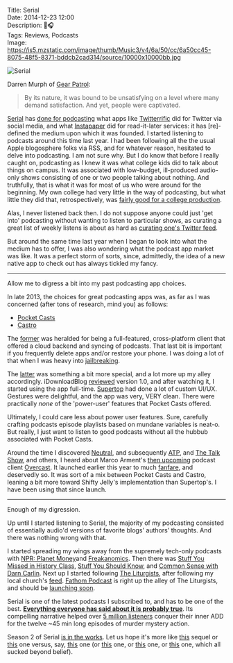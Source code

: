 Title: Serial  
Date: 2014-12-23 12:00  
Description: 📱🎧  
Tags: Reviews, Podcasts  
Image: https://is5.mzstatic.com/image/thumb/Music3/v4/6a/50/cc/6a50cc45-8075-48f5-8371-bddcb2cad314/source/10000x10000bb.jpg  

![Serial][1]

Darren Murph of [Gear Patrol][2]:

> By its nature, it was bound to be unsatisfying on a level where many demand satisfaction. And yet, people were captivated.

[Serial][3] has [done for podcasting][4] what apps like [Twitterrific][5] did for Twitter via social media, and what [Instapaper][6] did for read-it-later services: it has [re]-defined the medium upon which it was founded. I started listening to podcasts around this time last year. I had been following all the the usual Apple blogosphere folks via RSS, and for whatever reason, hesitated to delve into podcasting. I am not sure why. But I do know that before I really caught on, podcasting as I knew it was what college kids did to talk about things on campus. It was associated with low-budget, ill-produced audio-only shows consisting of one or two people talking about nothing. And truthfully, that is what it was for most of us who were around for the beginning. My own college had very little in the way of podcasting, but what little they did that, retrospectively, was [fairly good for a college production][7].

Alas, I never listened back then. I do not suppose anyone could just 'get into' podcasting without wanting to listen to particular shows, as curating a great list of weekly listens is about as hard as [curating one's Twitter feed][8]. 

But around the same time last year when I began to look into what the medium has to offer, I was also wondering what the podcast app market was like. It was a perfect storm of sorts, since, admittedly, the idea of a new native app to check out has always tickled my fancy. 

***

Allow me to digress a bit into my past podcasting app choices.

In late 2013, the choices for great podcasting apps was, as far as I was concerned (after tons of research, mind you) as follows:

* [Pocket Casts][9]
* [Castro][10]

The [former][11] was heralded for being a full-featured, cross-platform client that offered a cloud backend and syncing of podcasts. That last bit is important if you frequently delete apps and/or restore your phone. I was doing a lot of that when I was heavy into [jailbreaking][12]. 

The [latter][13] was something a bit more special, and a lot more up my alley accordingly. iDownloadBlog [reviewed][14] version 1.0, and after watching it, I started using the app full-time. [Supertop][15] had done a lot of custom UI/UX. Gestures were delightful, and the app was very, VERY clean. There were practically *none* of the 'power-user' features that Pocket Casts offered.

Ultimately, I could care less about power user features. Sure, carefully crafting podcasts episode playlists based on mundane variables is neat-o. But really, I just want to listen to good podcasts without all the hubbub associated with Pocket Casts. 

Around the time I discovered [Neutral][16], and subsequently [ATP][17], and [The Talk Show][18], and others, I heard about Marco Arment's [then upcoming][19] podcast client [Overcast][20]. It launched earlier this year to much [fanfare][21], and deservedly so. It was sort of a mix between Pocket Casts and Castro, leaning a bit more toward Shifty Jelly's implementation than Supertop's. I have been using that since launch.

***

Enough of my digression.

Up until I started listening to Serial, the majority of my podcasting consisted of essentially audio'd versions of favorite blogs' authors' thoughts. And there was nothing wrong with that. 

I started spreading my wings away from the supremely tech-only podcasts with [NPR: Planet Money][22]and [Freakanomics][23]. Then there was [Stuff You Missed in History Class][24], [Stuff You Should Know][25], and [Common Sense with Darn Carlin][26]. Next up I started following [The Liturgists][27], after following my local church's [feed][28]. [Fathom Podcast][29] is right up the alley of The Liturgists, and should be [launching soon][30]. 

Serial is one of the latest podcasts I subscribed to, and has to be one of the best. **[Everything everyone has said about it is probably true][31]**. Its compelling narrative helped over [5 million listeners][32] conquer their inner ADD for the twelve ~45 min long episodes of murder mystery action. 

Season 2 of Serial [is in the works][33]. Let us hope it's more like [this][34] sequel or [this][35] one versus, say, [this][36] one (or [this][37] one, or [this][38] one, or [this][39] one, which all sucked beyond belief).

[1]: https://is5.mzstatic.com/image/thumb/Music3/v4/6a/50/cc/6a50cc45-8075-48f5-8371-bddcb2cad314/source/10000x10000bb.jpg "Serial podcast artwork"
[2]: http://gearpatrol.com/2014/12/22/serial-putting-longform-radio-back-map/ "Gear Patrol, on 'Serial'"
[3]: http://serialpodcast.org/ "Website for Serial podcast"
[4]: http://www.theverge.com/2014/11/28/7302227/the-future-is-podcasts "The Verge on the future of podcasts"
[5]: http://twitterrific.com/ios "Twitterrific for iOS"
[6]: https://www.instapaper.com/ "Instapaper"
[7]: https://itunes.apple.com/us/podcast/pacific-union-college/id445640925?mt=2 "Pacific Union College's app on the App Store"
[8]: /2014/2/3/how-to-clean-up-your-twitter-feed "My post on how to clean up your Twitter timeline"
[9]: https://itunes.apple.com/us/app/pocket-casts/id414834813?at=1l3vx9s "Pocket Casts in the App Store"
[10]: https://itunes.apple.com/us/app/castro-high-fidelity-podcasts/id723142770?at=1l3vx9s "Castro in the App Store"
[11]: http://www.shiftyjelly.com/android/pocketcasts "Shifty Jelly's product page for Pocket Casts"
[12]: /2014/2/2/soft-remix-a-winterboard-theme-for-ios-7 "My post on an iOS jailbreak theme, Soft Remix"
[13]: http://castro.fm/ "Castro podcast app"
[14]: http://www.idownloadblog.com/2013/12/13/castro-review/ "iDownloadBlog reviews Castro for iOS"
[15]: http://supertop.co/ "Creators of Castro"
[16]: http://neutral.fm/ "Neutral podcast"
[17]: http://atp.fm/ "The Accidental Tech Podcast"
[18]: http://daringfireball.net/thetalkshow/ "The Talk Show, with John Gruber"
[19]: http://www.marco.org/2013/09/23/overcast-coming-soon "Marco Arment announces Overcast"
[20]: http://overcast.fm/ "Overcast"
[21]: http://www.macstories.net/reviews/overcast-review/ "Federico Viticci reviews Overcast"
[22]: http://www.npr.org/blogs/money/127413729/podcast/ "NPR's 'Planet Money' podcast"
[23]: http://freakonomics.com/radio/ "Freakonomics podcast"
[24]: http://www.missedinhistory.com/ "Stuff You Missed in History podcast"
[25]: http://www.stuffyoushouldknow.com/ "Stuff You Should Know podcast"
[26]: http://www.dancarlin.com/ "Dan Carlin's website"
[27]: http://www.theliturgists.com/podcast "The Liturgists podcast"
[28]: https://itunes.apple.com/us/podcast/shadow-ministries/id687341706?at=1l3vx9s "Shadow Ministries podcast on iTunes"
[29]: http://www.fathompodcast.com/ "Fathom Podcast"
[30]: http://www.fathompodcast.com/blog/why-this-podcast-exists12182014 "Fathom Podcast blog post on why Fathom exists"
[31]: http://www.theverge.com/tldr/2014/11/7/7172167/why-you-need-to-listen-to-serial-and-what-to-read-once-you-start "The Verge on why you should listen to 'Serial'"
[32]: http://www.theverge.com/2014/11/18/7241715/serial-breaks-itunes-record-for-fastest-podcast-to-reach-5-million "The Verge on Serial breaking iTunes record"
[33]: http://serialpodcast.org/posts/2014/11/there-will-be-a-season-two-of-serial-thanks-to-everyone-who-donated "Serial announcing a second season"
[34]: http://en.wikipedia.org/wiki/The_Empire_Strikes_Back "Wikipedia: The Empire Strikes Back"
[35]: http://en.wikipedia.org/wiki/The_Godfather_Part_II "Wikipedia: The Godfather"
[36]: http://en.wikipedia.org/wiki/Men_in_Black_II "Wikipedia: Men in Black II"
[37]: http://en.wikipedia.org/wiki/Star_Wars_Episode_I:_The_Phantom_Menace "Wikipedia: The Phantom Menace"
[38]: http://en.wikipedia.org/wiki/Iron_Man_2 "Wikipedia: Iron Man 2"
[39]: http://en.wikipedia.org/wiki/Batman_%26_Robin_(film) "Wikipedia: Batman and Robin (film)"